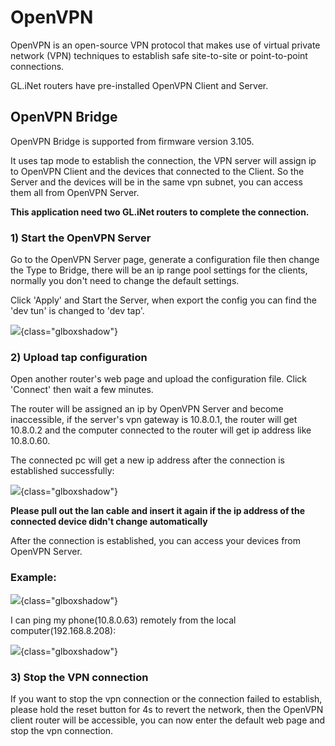 # OpenVPN

OpenVPN is an open-source VPN protocol that makes use of virtual private network (VPN) techniques to establish safe site-to-site or point-to-point connections. 

GL.iNet routers have pre-installed OpenVPN Client and Server.

## OpenVPN Bridge

OpenVPN Bridge is supported from firmware version 3.105.

It uses tap mode to establish the connection, the VPN server will assign ip to OpenVPN Client and the devices that connected to the Client. So the Server and the devices will be in the same vpn subnet, you can access them all from OpenVPN Server.

**This application need two GL.iNet routers to complete the connection.**

### 1) Start the OpenVPN Server

Go to the OpenVPN Server page, generate a configuration file then change the Type to Bridge, there will be an ip range pool settings for the clients, normally you don't need to change the default settings.

Click 'Apply' and Start the Server, when export the config you can find the 'dev tun' is changed to 'dev tap'.

![](https://static.gl-inet.com/docs/en/3/tutorials/openvpn/ovpn_bridge/setting_page.png){class="glboxshadow"}

### 2) Upload tap configuration

Open another router's web page and upload the configuration file. Click 'Connect' then wait a few minutes.

The router will be assigned an ip by OpenVPN Server and become inaccessible, if the server's vpn gateway is 10.8.0.1, the router will get 10.8.0.2 and the computer connected to the router will get ip address like 10.8.0.60. 

The connected pc will get a new ip address after the connection is established successfully:

![](https://static.gl-inet.com/docs/en/3/tutorials/openvpn/ovpn_bridge/get_newip.png){class="glboxshadow"}

**Please pull out the lan cable and insert it again if the ip address of the connected device didn't change automatically**

After the connection is established, you can access your devices from OpenVPN Server.

### Example:

![](https://static.gl-inet.com/docs/en/3/tutorials/openvpn/ovpn_bridge/topology.png){class="glboxshadow"}

I can ping my phone(10.8.0.63) remotely from the local computer(192.168.8.208):

![](https://static.gl-inet.com/docs/en/3/tutorials/openvpn/ovpn_bridge/example.png){class="glboxshadow"}

### 3) Stop the VPN connection

If you want to stop the vpn connection or the connection failed to establish, please hold the reset button for 4s to revert the network, then the OpenVPN client router will be accessible, you can now enter the default web page and stop the vpn connection.
